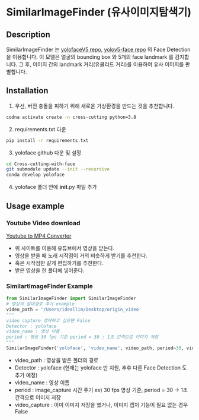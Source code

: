 # SimilarImageFinder (유사이미지탐색기)


## Description

SimilarImageFinder 는 [yolofaceV5 repo](https://github.com/elyha7/yoloface), [yolov5-face repo](https://github.com/deepcam-cn/yolov5-face) 의 Face Detection을 이용합니다. 이 모델은 얼굴의 bounding box 와 5개의 face landmark 를 감지합니다. 그 후, 이미지 간의 landmark 거리(유클리드 거리)를 이용하여 유사 이미지를 판별합니다. 

## Installation

1. 우선, 버전 충돌을 피하기 위해 새로운 가상환경을 만드는 것을 추천합니다.

```bash
codna activate create -n cross-cutting python=3.8
```

2. requirements.txt 다운

```bash
pip install -r requirements.txt
```
3. yoloface github 다운 및 설정
```bash
cd Cross-cutting-with-face
git submodule update --init --recursive
conda develop yoloface
```
4. yoloface 폴더 안에 __init__.py 파일 추가
## Usage example

### Youtube Video download

[Youtube to MP4 Converter](https://ssyoutube.com/en319/)

- 위 사이트를 이용해 유튜브에서 영상을 받는다.
- 영상을 받을 때 노래 시작점이 거의 비슷하게 받기를 추천한다.
- 혹은 시작점만 같게 편집하기를 추천한다.
- 받은 영상을 한 폴더에 넣어준다.

### SimilartImageFinder Example

```python
from SimilarImageFinder import SimilarImageFinder
# 영상의 절대경로 추가 example
video_path = '/Users/ideallim/Desktop/origin_video'
"""
video capture 생략하고 싶으면 False
Detector : yoloface
video_name : 영상 이름
period : 영상 30 fps 기준 period = 30 : 1초 간격으로 이미지 저장
"""
SimilarImageFinder('yoloface', 'video_name', video_path, period=30, video_capture=True)
```

- video_path : 영상을 받은 폴더의 경로
- Detector : yoloface (현재는 yoloface 만 지원, 추후 다른 Face Detection 도 추가 예정)
- video_name : 영상 이름
- period : image_capture 시간 주기 ex) 30 fps 영상 기준, period = 30 → 1초 간격으로 이미지 저장
- video_capture : 이미 이미지 저장을 했거나, 이미지 캡처 기능이 필요 없는 경우 False